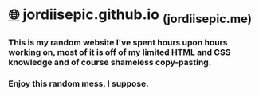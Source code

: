 # [🌐](https://jordiisepic.me) jordiisepic.github.io <sub>(jordiisepic.me)</sub>

### This is my random website I've spent hours upon hours working on, most of it is off of my limited HTML and CSS knowledge and of course shameless copy-pasting.
### Enjoy this random mess, I suppose.
